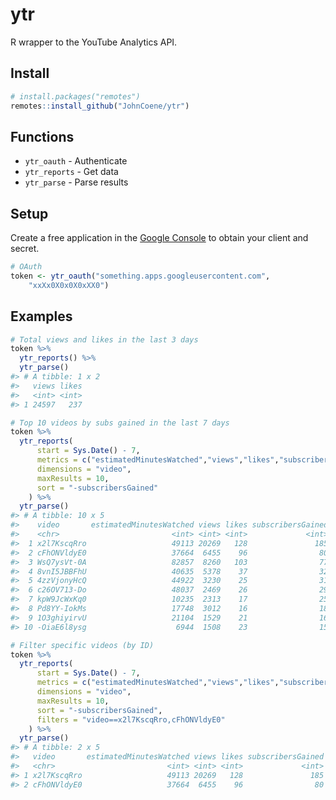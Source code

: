 
<!-- README.md is generated from README.Rmd. Please edit that file -->

# ytr

R wrapper to the YouTube Analytics API.

## Install

``` r
# install.packages("remotes")
remotes::install_github("JohnCoene/ytr")
```

## Functions

  - `ytr_oauth` - Authenticate
  - `ytr_reports` - Get data
  - `ytr_parse` - Parse results

## Setup

Create a free application in the [Google
Console](https://console.cloud.google.com/) to obtain your client and
secret.

``` r
# OAuth
token <- ytr_oauth("something.apps.googleusercontent.com",
    "xxXx0X0x0X0xXX0")
```

## Examples

``` r
# Total views and likes in the last 3 days
token %>% 
  ytr_reports() %>% 
  ytr_parse()
#> # A tibble: 1 x 2
#>   views likes
#>   <int> <int>
#> 1 24597   237

# Top 10 videos by subs gained in the last 7 days
token %>% 
  ytr_reports(
      start = Sys.Date() - 7,
      metrics = c("estimatedMinutesWatched","views","likes","subscribersGained"), 
      dimensions = "video", 
      maxResults = 10, 
      sort = "-subscribersGained"
    ) %>% 
  ytr_parse()
#> # A tibble: 10 x 5
#>    video       estimatedMinutesWatched views likes subscribersGained
#>    <chr>                         <int> <int> <int>             <int>
#>  1 x2l7KscqRro                   49113 20269   128               185
#>  2 cFhONVldyE0                   37664  6455    96                80
#>  3 WsQ7ysVt-0A                   82857  8260   103                77
#>  4 8vnI5JBBFhU                   40635  5378    37                32
#>  5 4zzVjonyHcQ                   44922  3230    25                31
#>  6 c26OV713-Do                   48037  2469    26                29
#>  7 kpW9JcWxKq0                   10235  2313    17                25
#>  8 Pd8YY-IokMs                   17748  3012    16                18
#>  9 1O3ghiyirvU                   21104  1529    21                16
#> 10 -OiaE6l8ysg                    6944  1508    23                15

# Filter specific videos (by ID)
token %>% 
  ytr_reports(
      start = Sys.Date() - 7,
      metrics = c("estimatedMinutesWatched","views","likes","subscribersGained"), 
      dimensions = "video", 
      maxResults = 10, 
      sort = "-subscribersGained",
      filters = "video==x2l7KscqRro,cFhONVldyE0"
    ) %>% 
  ytr_parse()
#> # A tibble: 2 x 5
#>   video       estimatedMinutesWatched views likes subscribersGained
#>   <chr>                         <int> <int> <int>             <int>
#> 1 x2l7KscqRro                   49113 20269   128               185
#> 2 cFhONVldyE0                   37664  6455    96                80
```
